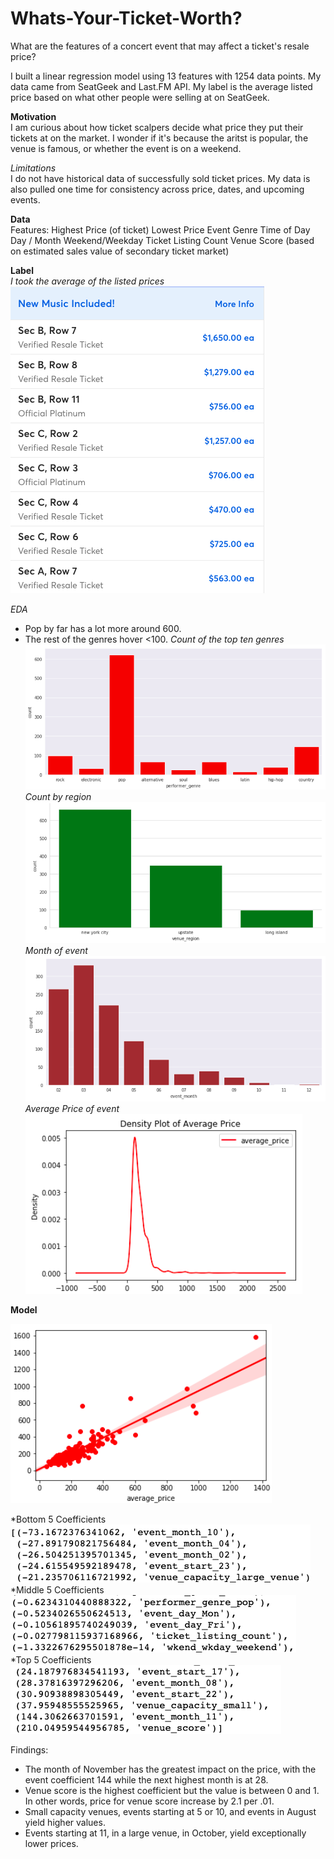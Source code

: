 # **Whats-Your-Ticket-Worth?**
What are the features of a concert event that may affect a ticket's resale price? 

I built a linear regression model using 13 features with 1254 data points. My data came from SeatGeek and Last.FM API. My label is the average listed price based on what other people were selling at on SeatGeek.

**Motivation**<br>
I am curious about how ticket scalpers decide what price they put their tickets at on the market. I wonder if it's because the aritst is popular, the venue is famous, or whether the event is on a weekend. 

*Limitations*<br>
I do not have historical data of successfully sold ticket prices. My data is also pulled one time for consistency across price, dates, and upcoming events.

**Data**<br>
Features:
Highest Price (of ticket)
Lowest Price
Event Genre
Time of Day
Day / Month
Weekend/Weekday
Ticket Listing Count
Venue Score (based on estimated sales value of secondary ticket market)

**Label**<br>
*I took the average of the listed prices*
![Image](https://github.com/chrispfchung/Whats-Your-Ticket-Worth/blob/master/Images/Ticketmaster%20Resell%20Prices.png)

*EDA*<br>
- Pop by far has a lot more around 600.
- The rest of the genres hover <100.
*Count of the top ten genres*<br>
![Image](https://github.com/chrispfchung/Whats-Your-Ticket-Worth/blob/master/Images/Event%20Genres.png)
*Count by region*<br>
![Image](https://github.com/chrispfchung/Whats-Your-Ticket-Worth/blob/master/Images/Event%20Regions.png)
*Month of event*
![Image](https://github.com/chrispfchung/Whats-Your-Ticket-Worth/blob/master/Images/Month%20of%20Event.png)
*Average Price of event*
![Image](https://github.com/chrispfchung/Whats-Your-Ticket-Worth/blob/master/Images/Average%20Price.png)

**Model**

![Image](https://github.com/chrispfchung/Whats-Your-Ticket-Worth/blob/master/Images/Reg%20Plot.png)

*Bottom 5 Coefficients
![Image](https://github.com/chrispfchung/Whats-Your-Ticket-Worth/blob/master/Images/Bottom%205%20coefficients%20updated.png)
<br>
*Middle 5 Coefficients
![Image](https://github.com/chrispfchung/Whats-Your-Ticket-Worth/blob/master/Images/Mid%205%20coefficients.png)
<br>
*Top 5 Coefficients
![Image](https://github.com/chrispfchung/Whats-Your-Ticket-Worth/blob/master/Images/Top%205%20coefficients.png)
<br>

Findings:<br>
- The month of November has the greatest impact on the price, with the event coefficient 144 while the next highest month is at 28.
- Venue score is the highest coefficient but the value is between 0 and 1. In other words, price for venue score increase by 2.1 per .01. 
- Small capacity venues, events starting at 5 or 10, and events in August yield higher values.
- Events starting at 11, in a large venue, in October, yield exceptionally lower prices.
